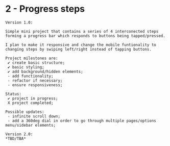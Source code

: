 # 2 - Progress steps

    Version 1.0:

    Simple mini project that contains a series of 4 interconected steps forming a progress bar which responds to buttons being tapped/pressed.

    I plan to make it responsive and change the mobile funtionality to changing steps by swiping left/right instead of tapping buttons.

    Project milestones are:
     ✔ create basic structure;
     ✔ basic styling;
     ✔ add background/hidden elements;
     - add functionality;
     - refactor if necessary;
     - ensure responsiveness;

    Status:
     ✔ project in progress;
     X project completed;

    Possible updates:
     - infinite scroll down;
     - add a 360deg dial in order to go through multiple pages/options menu/sidebar elements;

    Version 2.0:
    *TBD/TBA*
